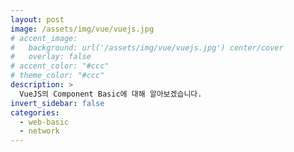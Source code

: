 ```yaml
---
layout: post
image: /assets/img/vue/vuejs.jpg
# accent_image:
#   background: url('/assets/img/vue/vuejs.jpg') center/cover
#   overlay: false
# accent_color: "#ccc"
# theme_color: "#ccc"
description: >
  VueJS의 Component Basic에 대해 알아보겠습니다.
invert_sidebar: false
categories:
  - web-basic
  - network
---
```

